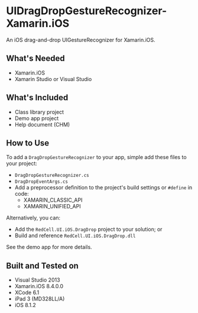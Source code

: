 UIDragDropGestureRecognizer-Xamarin.iOS
=======================================
An iOS drag-and-drop UIGestureRecognizer for Xamarin.iOS.

What's Needed
-------------
* Xamarin.iOS
* Xamarin Studio or Visual Studio

What's Included
---------------
* Class library project
* Demo app project
* Help document (CHM)

How to Use
----------
To add a `DragDropGestureRecognizer` to your app, simple add these files to your project:
* `DragDropGestureRecognizer.cs`
* `DragDropEventArgs.cs`
* Add a preprocessor definition to the project's build settings or `#define` in code:
	* XAMARIN_CLASSIC_API
	* XAMARIN_UNIFIED_API

Alternatively, you can:
* Add the `RedCell.UI.iOS.DragDrop` project to your solution; or
* Build and reference `RedCell.UI.iOS.DragDrop.dll`

See the demo app for more details.

Built and Tested on
-------------------
* Visual Studio 2013
* Xamarin.iOS 8.4.0.0
* XCode 6.1
* iPad 3 (MD328LL/A)
* iOS 8.1.2
